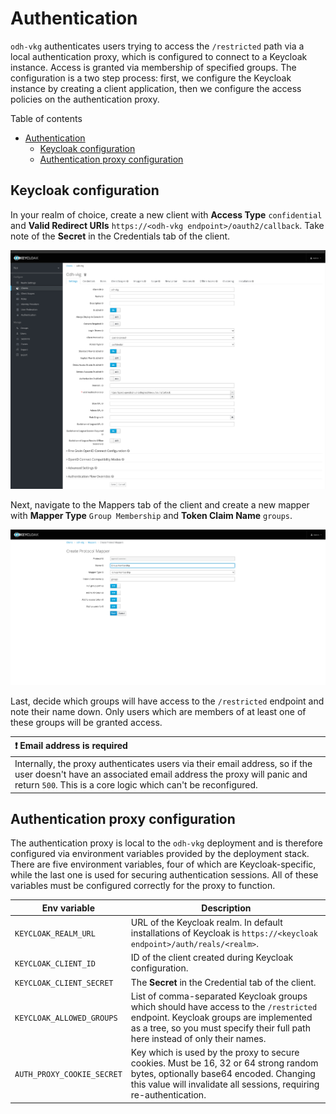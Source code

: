# Authentication

`odh-vkg` authenticates users trying to access the `/restricted` path via a local authentication proxy, which is configured to connect to a Keycloak instance. Access is granted via membership of specified groups. The configuration is a two step process: first, we configure the Keycloak instance by creating a client application, then we configure the access policies on the authentication proxy.

Table of contents

- [Authentication](#authentication)
	- [Keycloak configuration](#keycloak-configuration)
	- [Authentication proxy configuration](#authentication-proxy-configuration)

## Keycloak configuration

In your realm of choice, create a new client with **Access Type** `confidential` and **Valid Redirect URIs** `https://<odh-vkg endpoint>/oauth2/callback`. Take note of the **Secret** in the Credentials tab of the client.

![Keycloak client configuration](images/client-configuration.png)

Next, navigate to the Mappers tab of the client and create a new mapper with **Mapper Type** `Group Membership` and **Token Claim Name** `groups`.

![Keycloak client mapper configuration](images/client-mapper-configuration.png)

Last, decide which groups will have access to the `/restricted` endpoint and note their name down. Only users which are members of at least one of these groups will be granted access.

| :exclamation: Email address is required                                                                                                                                                                             |
| :------------------------------------------------------------------------------------------------------------------------------------------------------------------------------------------------------------------ |
| Internally, the proxy authenticates users via their email address, so if the user doesn't have an associated email address the proxy will panic and return `500`. This is a core logic which can't be reconfigured. |

## Authentication proxy configuration

The authentication proxy is local to the `odh-vkg` deployment and is therefore configured via environment variables provided by the deployment stack. There are five environment variables, four of which are Keycloak-specific, while the last one is used for securing authentication sessions. All of these variables must be configured correctly for the proxy to function.

| Env variable               | Description                                                                                                                                                                                                      |
| -------------------------- | ---------------------------------------------------------------------------------------------------------------------------------------------------------------------------------------------------------------- |
| `KEYCLOAK_REALM_URL`       | URL of the Keycloak realm. In default installations of Keycloak is `https://<keycloak endpoint>/auth/reals/<realm>`.                                                                                             |
| `KEYCLOAK_CLIENT_ID`       | ID of the client created during Keycloak configuration.                                                                                                                                                          |
| `KEYCLOAK_CLIENT_SECRET`   | The **Secret** in the Credential tab of the client.                                                                                                                                                              |
| `KEYCLOAK_ALLOWED_GROUPS`  | List of comma-separated Keycloak groups which should have access to the `/restricted` endpoint. Keycloak groups are implemented as a tree, so you must specify their full path here instead of only their names. |
| `AUTH_PROXY_COOKIE_SECRET` | Key which is used by the proxy to secure cookies. Must be 16, 32 or 64 strong random bytes, optionally base64 encoded. Changing this value will invalidate all sessions, requiring re-authentication.            |
